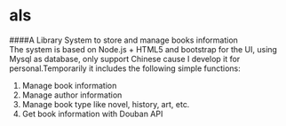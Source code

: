 # als
####A Library System to store and manage books information  
The system is based on Node.js + HTML5 and bootstrap for the UI, using Mysql as database, only support Chinese cause I develop it for personal.Temporarily it includes the following simple functions:  
1. Manage book information
2. Manage author information
3. Manage book type like novel, history, art, etc.
4. Get book information with Douban API
